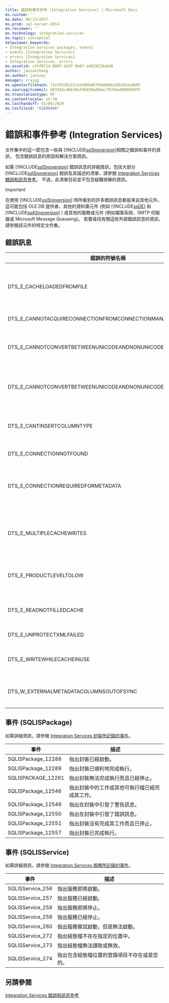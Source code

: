 ```yaml
---
title: 錯誤和事件參考 (Integration Services) | Microsoft Docs
ms.custom: ''
ms.date: 06/13/2017
ms.prod: sql-server-2014
ms.reviewer: ''
ms.technology: integration-services
ms.topic: conceptual
helpviewer_keywords:
- Integration Services packages, events
- events [Integration Services]
- errors [Integration Services]
- Integration Services, errors
ms.assetid: cf4f0f14-8087-42d7-9b67-e4929228abd6
author: janinezhang
ms.author: janinez
manager: craigg
ms.openlocfilehash: 71efd530222ce548bb867b9e886b1891d5aedb05
ms.sourcegitcommit: b87d36c46b39af8b929ad94ec707dee8800950f5
ms.translationtype: MT
ms.contentlocale: zh-TW
ms.lasthandoff: 02/08/2020
ms.locfileid: "62899446"
---
```

# <a name="errors-and-events-reference-integration-services"></a>錯誤和事件參考 (Integration Services)
  文件集中的這一節包含一些與 [!INCLUDE[ssISnoversion](../includes/ssisnoversion-md.md)]相關之錯誤和事件的資訊， 包含錯誤訊息的原因和解決方案資訊。  
  
 如需 [!INCLUDE[ssISnoversion](../includes/ssisnoversion-md.md)] 錯誤訊息的詳細資訊，包括大部分 [!INCLUDE[ssISnoversion](../includes/ssisnoversion-md.md)] 錯誤及其描述的清單，請參閱 [Integration Services 錯誤和訊息參考](../../2014/integration-services/integration-services-error-and-message-reference.md)。 不過，此清單目前並不包含疑難排解的資訊。  
  
> [!IMPORTANT]  
>  在使用 [!INCLUDE[ssISnoversion](../includes/ssisnoversion-md.md)] 時所看到的許多錯誤訊息都是來自其他元件。 這可能包括 OLE DB 提供者、其他的資料庫元件 (例如 [!INCLUDE[ssDE](../includes/ssde-md.md)] 和 [!INCLUDE[ssASnoversion](../includes/ssasnoversion-md.md)] ) 或其他的服務或元件 (例如檔案系統、SMTP 伺服器或 Microsoft Message Queueing)。 若要尋找有關這些外部錯誤訊息的資訊，請參閱該元件的特定文件集。  
  
## <a name="error-messages"></a>錯誤訊息  
  
|錯誤的符號名稱|描述|  
|----------------------------|-----------------|  
|DTS_E_CACHELOADEDFROMFILE|指出封裝無法執行，因為某個「快取轉換」轉換正嘗試將資料寫入記憶體中的快取。 不過，快取連線管理員已經將快取檔案載入記憶體中的快取。|  
|DTS_E_CANNOTACQUIRECONNECTIONFROMCONNECTIONMANAGER|指出封裝無法執行，因為指定的連接已失敗。|  
|DTS_E_CANNOTCONVERTBETWEENUNICODEANDNONUNICODESTRINGCOLUMN|指出資料流程元件正在嘗試將 Unicode 字串資料傳遞給另一個預期在對應資料行中收到非 Unicode 字串資料的元件 (或者相反情況)。|  
|DTS_E_CANNOTCONVERTBETWEENUNICODEANDNONUNICODESTRINGCOLUMNS|指出資料流程元件正在嘗試將 Unicode 字串資料傳遞給另一個預期在對應資料行中收到非 Unicode 字串資料的元件 (或者相反情況)。|  
|DTS_E_CANTINSERTCOLUMNTYPE|指出資料行無法加入至資料庫資料表，因為不支援 [!INCLUDE[ssISnoversion](../includes/ssisnoversion-md.md)] 資料行資料類型與資料庫資料行資料類型之間的轉換。|  
|DTS_E_CONNECTIONNOTFOUND|指出封裝無法執行，因為找不到指定的連線管理員。|  
|DTS_E_CONNECTIONREQUIREDFORMETADATA|指出 [!INCLUDE[ssIS](../includes/ssis-md.md)] 設計師必須連接到資料來源，才能擷取來源或目的地的新增或更新中繼資料，並指出該設計師無法與資料來源連接。|  
|DTS_E_MULTIPLECACHEWRITES|指出封裝無法執行，因為某個「快取轉換」轉換正嘗試將資料寫入記憶體中的快取。 不過，另一個「快取轉換」已經寫入記憶體中的快取。|  
|DTS_E_PRODUCTLEVELTOLOW|指出封裝無法執行，因為未安裝適當的[!INCLUDE[ssNoVersion](../includes/ssnoversion-md.md)] [!INCLUDE[ssISnoversion](../includes/ssisnoversion-md.md)]版本。|  
|DTS_E_READNOTFILLEDCACHE|指出「查閱」轉換正嘗試從記憶體中的快取讀取資料，同時「快取轉換」轉換正將資料寫入快取。|  
|DTS_E_UNPROTECTXMLFAILED|指出系統並未將保護的 XML 節點解密。|  
|DTS_E_WRITEWHILECACHEINUSE|指出「快取轉換」轉換正嘗試將資料寫入記憶體中的快取，同時「查閱」轉換正從記憶體中的快取讀取資料。|  
|DTS_W_EXTERNALMETADATACOLUMNSOUTOFSYNC|指出資料來源中的資料行中繼資料與連接至資料來源之來源或目的地元件的資料行中繼資料不相符。|  
  
## <a name="events-sqlispackage"></a>事件 (SQLISPackage)  
 如需詳細資訊，請參閱 [Integration Services 封裝所記錄的事件](performance/events-logged-by-an-integration-services-package.md)。  
  
|事件|描述|  
|-----------|-----------------|  
|SQLISPackage_12288|指出封裝已經啟動。|  
|SQLISPackage_12289|指出封裝已順利地完成執行。|  
|SQLISPACKAGE_12291|指出封裝無法完成執行而且已經停止。|  
|SQLISPackage_12546|指出封裝中的工作或其他可執行檔已經完成其工作。|  
|SQLISPackage_12549|指出在封裝中引發了警告訊息。|  
|SQLISPackage_12550|指出在封裝中引發了錯誤訊息。|  
|SQLISPackage_12551|指出封裝沒有完成其工作而且已停止。|  
|SQLISPackage_12557|指出封裝已完成執行。|  
  
## <a name="events-sqlisservice"></a>事件 (SQLISService)  
 如需詳細資訊，請參閱 [Integration Services 服務所記錄的事件](service/events-logged-by-the-integration-services-service.md)。  
  
|事件|描述|  
|-----------|-----------------|  
|SQLISService_256|指出服務即將啟動。|  
|SQLISService_257|指出服務已經啟動。|  
|SQLISService_258|指出服務即將停止。|  
|SQLISService_259|指出服務已經停止。|  
|SQLISService_260|指出服務嘗試啟動，但是無法啟動。|  
|SQLISService_272|指出組態檔不存在指定的位置中。|  
|SQLISService_273|指出組態檔無法讀取或無效。|  
|SQLISService_274|指出包含組態檔位置的登錄項目不存在或是空的。|  
  
## <a name="see-also"></a>另請參閱  
 [Integration Services 錯誤和訊息參考](../../2014/integration-services/integration-services-error-and-message-reference.md)  
  
  
